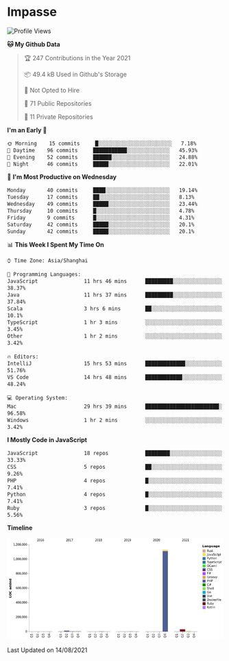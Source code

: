 # Impasse

<!--START_SECTION:waka-->
![Profile Views](http://img.shields.io/badge/Profile%20Views-1-blue)

**🐱 My Github Data** 

> 🏆 247 Contributions in the Year 2021
 > 
> 📦 49.4 kB Used in Github's Storage 
 > 
> 🚫 Not Opted to Hire
 > 
> 📜 71 Public Repositories 
 > 
> 🔑 11 Private Repositories  
 > 
**I'm an Early 🐤** 

```text
🌞 Morning    15 commits     █░░░░░░░░░░░░░░░░░░░░░░░░   7.18% 
🌆 Daytime    96 commits     ███████████░░░░░░░░░░░░░░   45.93% 
🌃 Evening    52 commits     ██████░░░░░░░░░░░░░░░░░░░   24.88% 
🌙 Night      46 commits     █████░░░░░░░░░░░░░░░░░░░░   22.01%

```
📅 **I'm Most Productive on Wednesday** 

```text
Monday       40 commits     ████░░░░░░░░░░░░░░░░░░░░░   19.14% 
Tuesday      17 commits     ██░░░░░░░░░░░░░░░░░░░░░░░   8.13% 
Wednesday    49 commits     █████░░░░░░░░░░░░░░░░░░░░   23.44% 
Thursday     10 commits     █░░░░░░░░░░░░░░░░░░░░░░░░   4.78% 
Friday       9 commits      █░░░░░░░░░░░░░░░░░░░░░░░░   4.31% 
Saturday     42 commits     █████░░░░░░░░░░░░░░░░░░░░   20.1% 
Sunday       42 commits     █████░░░░░░░░░░░░░░░░░░░░   20.1%

```


📊 **This Week I Spent My Time On** 

```text
⌚︎ Time Zone: Asia/Shanghai

💬 Programming Languages: 
JavaScript               11 hrs 46 mins      █████████░░░░░░░░░░░░░░░░   38.37% 
Java                     11 hrs 37 mins      █████████░░░░░░░░░░░░░░░░   37.84% 
Scala                    3 hrs 6 mins        ██░░░░░░░░░░░░░░░░░░░░░░░   10.1% 
TypeScript               1 hr 3 mins         ░░░░░░░░░░░░░░░░░░░░░░░░░   3.45% 
Other                    1 hr 2 mins         ░░░░░░░░░░░░░░░░░░░░░░░░░   3.42%

🔥 Editors: 
IntelliJ                 15 hrs 53 mins      █████████████░░░░░░░░░░░░   51.76% 
VS Code                  14 hrs 48 mins      ████████████░░░░░░░░░░░░░   48.24%

💻 Operating System: 
Mac                      29 hrs 39 mins      ████████████████████████░   96.58% 
Windows                  1 hr 2 mins         ░░░░░░░░░░░░░░░░░░░░░░░░░   3.42%

```

**I Mostly Code in JavaScript** 

```text
JavaScript               18 repos            ████████░░░░░░░░░░░░░░░░░   33.33% 
CSS                      5 repos             ██░░░░░░░░░░░░░░░░░░░░░░░   9.26% 
PHP                      4 repos             █░░░░░░░░░░░░░░░░░░░░░░░░   7.41% 
Python                   4 repos             █░░░░░░░░░░░░░░░░░░░░░░░░   7.41% 
Ruby                     3 repos             █░░░░░░░░░░░░░░░░░░░░░░░░   5.56%

```


**Timeline**

![Chart not found](https://raw.githubusercontent.com/impasse/impasse/master/charts/bar_graph.png) 


 Last Updated on 14/08/2021
<!--END_SECTION:waka-->
